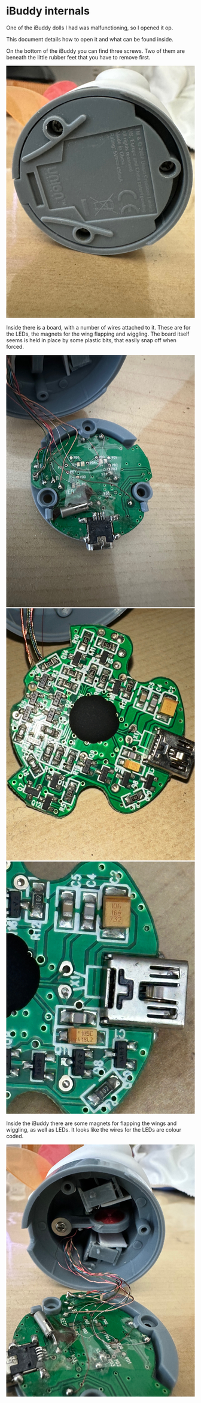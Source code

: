 # iBuddy internals

One of the iBuddy dolls I had was malfunctioning, so I opened it op.

This document details how to open it and what can be found inside.

On the bottom of the iBuddy you can find three screws. Two of them are beneath
the little rubber feet that you have to remove first.

![Photo of the iBuddy with LRF removed](ibuddy_bottom.jpg)

Inside there is a board, with a number of wires attached to it. These are for
the LEDs, the magnets for the wing flapping and wiggling. The board itself
seems is held in place by some plastic bits, that easily snap off when forced.

![Photo of the iBuddy board](ibuddy_board.jpg)
![Photo of the iBuddy board](ibuddy_board2.jpg)
![Photo of the iBuddy board](ibuddy_board3.jpg)

Inside the iBuddy there are some magnets for flapping the wings and wiggling,
as well as LEDs. It looks like the wires for the LEDs are colour coded.

![Photo of the inside of the iBuddy](ibuddy_inside.jpg)
